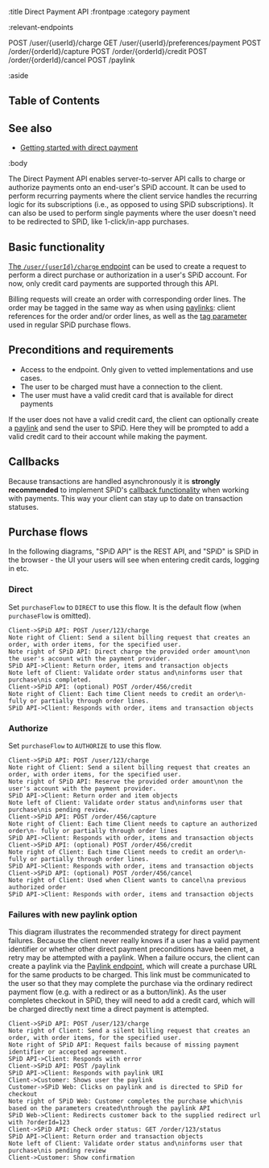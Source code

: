 :title Direct Payment API
:frontpage
:category payment

:relevant-endpoints

POST /user/{userId}/charge
GET /user/{userId}/preferences/payment
POST /order/{orderId}/capture
POST /order/{orderId}/credit
POST /order/{orderId}/cancel
POST /paylink

:aside
## Table of Contents

<spid-toc></spid-toc>

## See also

- [Getting started with direct payment](/getting-started-with-direct-payment/)

:body

The Direct Payment API enables server-to-server API calls to charge or authorize
payments onto an end-user's SPiD account. It can be used to perform recurring
payments where the client service handles the recurring logic for its
subscriptions (i.e., as opposed to using SPiD subscriptions). It can also be
used to perform single payments where the user doesn't need to be redirected to
SPiD, like 1-click/in-app purchases.

## Basic functionality

[The `/user/{userId}/charge` endpoint](/endpoints/POST/user/{userId}/charge/)
can be used to create a request to perform a direct purchase or authorization in
a user's SPiD account. For now, only credit card payments are supported through
this API.

Billing requests will create an order with corresponding order lines. The order
may be tagged in the same way as when using [paylinks](/paylink-api/): client
references for the order and/or order lines, as well as the
[tag parameter](/tracking-parameters/) used in regular SPiD
purchase flows.

## Preconditions and requirements

* Access to the endpoint. Only given to vetted implementations and use cases.
* The user to be charged must have a connection to the client.
* The user must have a valid credit card that is available for direct payments

If the user does not have a valid credit card, the client can optionally create
a [paylink](/paylink-api/) and send the user to SPiD. Here they will be prompted
to add a valid credit card to their account while making the payment.

## Callbacks

Because transactions are handled asynchronously it is **strongly recommended**
to implement SPiD's [callback functionality](/callbacks/) when working with
payments. This way your client can stay up to date on transaction statuses.

## Purchase flows

In the following diagrams, "SPiD API" is the REST API, and "SPiD" is SPiD in the
browser - the UI your users will see when entering credit cards, logging in etc.

### Direct

Set `purchaseFlow` to `DIRECT` to use this flow. It is the default flow (when
`purchaseFlow` is omitted).

```sequence-diagram
Client->SPiD API: POST /user/123/charge
Note right of Client: Send a silent billing request that creates an order, with order items, for the specified user.
Note right of SPiD API: Direct charge the provided order amount\non the user's account with the payment provider.
SPiD API->Client: Return order, items and transaction objects
Note left of Client: Validate order status and\ninforms user that purchase\nis completed.
Client->SPiD API: (optional) POST /order/456/credit
Note right of Client: Each time Client needs to credit an order\n- fully or partially through order lines.
SPiD API->Client: Responds with order, items and transaction objects
```

### Authorize

Set `purchaseFlow` to `AUTHORIZE` to use this flow.

```sequence-diagram
Client->SPiD API: POST /user/123/charge
Note right of Client: Send a silent billing request that creates an order, with order items, for the specified user.
Note right of SPiD API: Reserve the provided order amount\non the user's account with the payment provider.
SPiD API->Client: Return order and item objects
Note left of Client: Validate order status and\ninforms user that purchase\nis pending review.
Client->SPiD API: POST /order/456/capture
Note right of Client: Each time Client needs to capture an authorized order\n- fully or partially through order lines
SPiD API->Client: Responds with order, items and transaction objects
Client->SPiD API: (optional) POST /order/456/credit
Note right of Client: Each time Client needs to credit an order\n- fully or partially through order lines.
SPiD API->Client: Responds with order, items and transaction objects
Client->SPiD API: (optional) POST /order/456/cancel
Note right of Client: Used when Client wants to cancel\na previous authorized order
SPiD API->Client: Responds with order, items and transaction objects
```

### Failures with new paylink option

This diagram illustrates the recommended strategy for direct payment failures.
Because the client never really knows if a user has a valid payment identifier
or whether other direct payment preconditions have been met, a retry may be
attempted with a paylink. When a failure occurs, the client can create a paylink
via the [Paylink endpoint](/endpoints/POST/paylink/), which will create a
purchase URL for the same products to be charged. This link must be communicated
to the user so that they may complete the purchase via the ordinary redirect
payment flow (e.g. with a redirect or as a button/link). As the user completes
checkout in SPiD, they will need to add a credit card, which will be charged
directly next time a direct payment is attempted.

```sequence-diagram
Client->SPiD API: POST /user/123/charge
Note right of Client: Send a silent billing request that creates an order, with order items, for the specified user.
Note right of SPiD API: Request fails because of missing payment identifier or accepted agreement.
SPiD API->Client: Responds with error
Client->SPiD API: POST /paylink
SPiD API->Client: Responds with paylink URI
Client->Customer: Shows user the paylink
Customer->SPiD Web: Clicks on paylink and is directed to SPiD for checkout
Note right of SPiD Web: Customer completes the purchase which\nis based on the parameters created\nthrough the paylink API
SPiD Web->Client: Redirects customer back to the supplied redirect url with ?orderId=123
Client->SPiD API: Check order status: GET /order/123/status
SPiD API->Client: Return order and transaction objects
Note left of Client: Validate order status and\ninforms user that purchase\nis pending review
Client->Customer: Show confirmation
```
